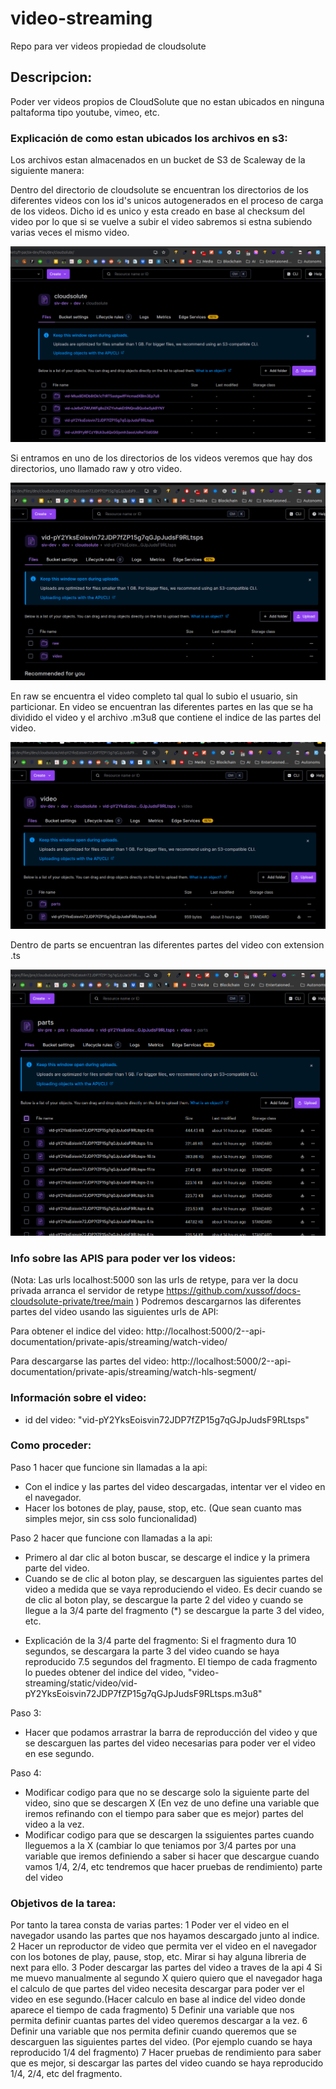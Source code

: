 # video-streaming
Repo para ver videos propiedad de cloudsolute


## Descripcion:

Poder ver videos propios de CloudSolute que no estan ubicados en ninguna paltaforma tipo youtube, vimeo, etc.

### Explicación de como estan ubicados los archivos en s3:

Los archivos estan almacenados en un bucket de S3 de Scaleway de la siguiente manera:

Dentro del directorio de cloudsolute se encuentran los directorios de los diferentes videos con los id's unicos autogenerados en el proceso de carga de los videos. Dicho id es unico y esta creado en base al checksum del video por lo que si se vuelve a subir el video sabremos si estna subiendo varias veces el mismo video.

![](/static/screenshoots/1.png)

Si entramos en uno de los directorios de los videos veremos que hay dos directorios, uno llamado raw y otro video. 

![](/static/screenshoots/2.png)

En raw se encuentra el video completo tal qual lo subio el usuario, sin particionar. 
En video se encuentran las diferentes partes en las que se ha dividido el video y el archivo .m3u8 que contiene el indice de las partes del video.

![](/static/screenshoots/3.png)

Dentro de parts se encuentran las diferentes partes del video con extension .ts

![](/static/screenshoots/4.png)

### Info sobre las APIS para poder ver los videos:

(Nota: Las urls localhost:5000 son las urls de retype, para ver la docu privada arranca el servidor de retype https://github.com/xussof/docs-cloudsolute-private/tree/main )
Podremos descargarnos las diferentes partes del video usando las siguientes urls de API:

Para obtener el indice del video:
http://localhost:5000/2--api-documentation/private-apis/streaming/watch-video/

Para descargarse las partes del video:
http://localhost:5000/2--api-documentation/private-apis/streaming/watch-hls-segment/


### Información sobre el video:
- id del video: "vid-pY2YksEoisvin72JDP7fZP15g7qGJpJudsF9RLtsps"


### Como proceder:

Paso 1 hacer que funcione sin llamadas a la api:
- Con el indice y las partes del video descargadas, intentar ver el video en el navegador.
- Hacer los botones de play, pause, stop, etc. (Que sean cuanto mas simples mejor, sin css solo funcionalidad)

Paso 2 hacer que funcione con llamadas a la api:
- Primero al dar clic al boton buscar, se descarge el indice y la primera parte del video.
- Cuando se de clic al boton play, se descarguen las siguientes partes del video a medida que se vaya reproduciendo el video. Es decir cuando se de clic al boton play, se descargue la parte 2 del video y cuando se llegue a la 3/4 parte del fragmento (*) se descargue la parte 3 del video, etc.

* Explicación de la 3/4 parte del fragmento: Si el fragmento dura 10 segundos, se descargara la parte 3 del video cuando se haya reproducido 7.5 segundos del fragmento. El tiempo de cada fragmento lo puedes obtener del indice del video, "video-streaming/static/video/vid-pY2YksEoisvin72JDP7fZP15g7qGJpJudsF9RLtsps.m3u8"

Paso 3:
- Hacer que podamos arrastrar la barra de reproducción del video y que se descarguen las partes del video necesarias para poder ver el video en ese segundo.


Paso 4:
- Modificar codigo para que no se descarge solo la siguiente parte del video, sino que se descargen X (En vez de uno define una variable que iremos refinando con el tiempo para saber que es mejor) partes del video a la vez. 
- Modificar codigo para que se descargen la ssiguientes partes cuando lleguemos a la X (cambiar lo que teniamos por 3/4 partes por una variable que iremos definiendo a saber si hacer que descargue cuando vamos 1/4, 2/4, etc tendremos que hacer pruebas de rendimiento) parte del video

### Objetivos de la tarea:
Por tanto la tarea consta de varias partes:
1 Poder ver el video en el navegador usando las partes que nos hayamos descargado junto al indice.
2 Hacer un reproductor de video que permita ver el video en el navegador con los botones de play, pause, stop, etc. Mirar si hay alguna libreria de next para ello.
3 Poder descargar las partes del video a traves de la api
4 Si me muevo manualmente al segundo X quiero quiero que el navegador haga el calculo de que partes del video necesita descargar para poder ver el video en ese segundo.(Hacer calculo en base al indice del video donde aparece el tiempo de cada fragmento)
5 Definir una variable que nos permita definir cuantas partes del video queremos descargar a la vez.
6 Definir una variable que nos permita definir cuando queremos que se descarguen las siguientes partes del video. (Por ejemplo cuando se haya reproducido 1/4 del fragmento)
7 Hacer pruebas de rendimiento para saber que es mejor, si descargar las partes del video cuando se haya reproducido 1/4, 2/4, etc del fragmento.
